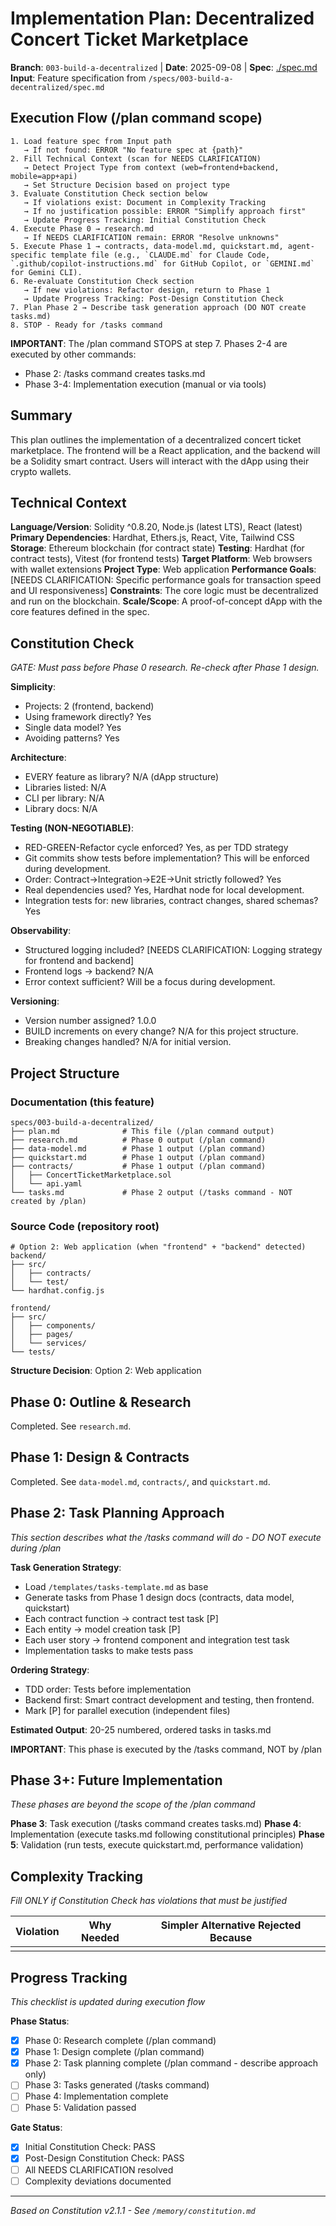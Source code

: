 # Implementation Plan: Decentralized Concert Ticket Marketplace

**Branch**: `003-build-a-decentralized` | **Date**: 2025-09-08 | **Spec**: [./spec.md](./spec.md)
**Input**: Feature specification from `/specs/003-build-a-decentralized/spec.md`

## Execution Flow (/plan command scope)
```
1. Load feature spec from Input path
   → If not found: ERROR "No feature spec at {path}"
2. Fill Technical Context (scan for NEEDS CLARIFICATION)
   → Detect Project Type from context (web=frontend+backend, mobile=app+api)
   → Set Structure Decision based on project type
3. Evaluate Constitution Check section below
   → If violations exist: Document in Complexity Tracking
   → If no justification possible: ERROR "Simplify approach first"
   → Update Progress Tracking: Initial Constitution Check
4. Execute Phase 0 → research.md
   → If NEEDS CLARIFICATION remain: ERROR "Resolve unknowns"
5. Execute Phase 1 → contracts, data-model.md, quickstart.md, agent-specific template file (e.g., `CLAUDE.md` for Claude Code, `.github/copilot-instructions.md` for GitHub Copilot, or `GEMINI.md` for Gemini CLI).
6. Re-evaluate Constitution Check section
   → If new violations: Refactor design, return to Phase 1
   → Update Progress Tracking: Post-Design Constitution Check
7. Plan Phase 2 → Describe task generation approach (DO NOT create tasks.md)
8. STOP - Ready for /tasks command
```

**IMPORTANT**: The /plan command STOPS at step 7. Phases 2-4 are executed by other commands:
- Phase 2: /tasks command creates tasks.md
- Phase 3-4: Implementation execution (manual or via tools)

## Summary
This plan outlines the implementation of a decentralized concert ticket marketplace. The frontend will be a React application, and the backend will be a Solidity smart contract. Users will interact with the dApp using their crypto wallets.

## Technical Context
**Language/Version**: Solidity ^0.8.20, Node.js (latest LTS), React (latest)
**Primary Dependencies**: Hardhat, Ethers.js, React, Vite, Tailwind CSS
**Storage**: Ethereum blockchain (for contract state)
**Testing**: Hardhat (for contract tests), Vitest (for frontend tests)
**Target Platform**: Web browsers with wallet extensions
**Project Type**: Web application
**Performance Goals**: [NEEDS CLARIFICATION: Specific performance goals for transaction speed and UI responsiveness]
**Constraints**: The core logic must be decentralized and run on the blockchain.
**Scale/Scope**: A proof-of-concept dApp with the core features defined in the spec.

## Constitution Check
*GATE: Must pass before Phase 0 research. Re-check after Phase 1 design.*

**Simplicity**:
- Projects: 2 (frontend, backend)
- Using framework directly? Yes
- Single data model? Yes
- Avoiding patterns? Yes

**Architecture**:
- EVERY feature as library? N/A (dApp structure)
- Libraries listed: N/A
- CLI per library: N/A
- Library docs: N/A

**Testing (NON-NEGOTIABLE)**:
- RED-GREEN-Refactor cycle enforced? Yes, as per TDD strategy
- Git commits show tests before implementation? This will be enforced during development.
- Order: Contract→Integration→E2E→Unit strictly followed? Yes
- Real dependencies used? Yes, Hardhat node for local development.
- Integration tests for: new libraries, contract changes, shared schemas? Yes

**Observability**:
- Structured logging included? [NEEDS CLARIFICATION: Logging strategy for frontend and backend]
- Frontend logs → backend? N/A
- Error context sufficient? Will be a focus during development.

**Versioning**:
- Version number assigned? 1.0.0
- BUILD increments on every change? N/A for this project structure.
- Breaking changes handled? N/A for initial version.

## Project Structure

### Documentation (this feature)
```
specs/003-build-a-decentralized/
├── plan.md              # This file (/plan command output)
├── research.md          # Phase 0 output (/plan command)
├── data-model.md        # Phase 1 output (/plan command)
├── quickstart.md        # Phase 1 output (/plan command)
├── contracts/           # Phase 1 output (/plan command)
│   ├── ConcertTicketMarketplace.sol
│   └── api.yaml
└── tasks.md             # Phase 2 output (/tasks command - NOT created by /plan)
```

### Source Code (repository root)
```
# Option 2: Web application (when "frontend" + "backend" detected)
backend/
├── src/
│   ├── contracts/
│   └── test/
└── hardhat.config.js

frontend/
├── src/
│   ├── components/
│   ├── pages/
│   └── services/
└── tests/
```

**Structure Decision**: Option 2: Web application

## Phase 0: Outline & Research
Completed. See `research.md`.

## Phase 1: Design & Contracts
Completed. See `data-model.md`, `contracts/`, and `quickstart.md`.

## Phase 2: Task Planning Approach
*This section describes what the /tasks command will do - DO NOT execute during /plan*

**Task Generation Strategy**:
- Load `/templates/tasks-template.md` as base
- Generate tasks from Phase 1 design docs (contracts, data model, quickstart)
- Each contract function → contract test task [P]
- Each entity → model creation task [P]
- Each user story → frontend component and integration test task
- Implementation tasks to make tests pass

**Ordering Strategy**:
- TDD order: Tests before implementation
- Backend first: Smart contract development and testing, then frontend.
- Mark [P] for parallel execution (independent files)

**Estimated Output**: 20-25 numbered, ordered tasks in tasks.md

**IMPORTANT**: This phase is executed by the /tasks command, NOT by /plan

## Phase 3+: Future Implementation
*These phases are beyond the scope of the /plan command*

**Phase 3**: Task execution (/tasks command creates tasks.md)
**Phase 4**: Implementation (execute tasks.md following constitutional principles)
**Phase 5**: Validation (run tests, execute quickstart.md, performance validation)

## Complexity Tracking
*Fill ONLY if Constitution Check has violations that must be justified*

| Violation | Why Needed | Simpler Alternative Rejected Because |
|-----------|------------|-------------------------------------|
|           |            |                                     |

## Progress Tracking
*This checklist is updated during execution flow*

**Phase Status**:
- [x] Phase 0: Research complete (/plan command)
- [x] Phase 1: Design complete (/plan command)
- [x] Phase 2: Task planning complete (/plan command - describe approach only)
- [ ] Phase 3: Tasks generated (/tasks command)
- [ ] Phase 4: Implementation complete
- [ ] Phase 5: Validation passed

**Gate Status**:
- [x] Initial Constitution Check: PASS
- [x] Post-Design Constitution Check: PASS
- [ ] All NEEDS CLARIFICATION resolved
- [ ] Complexity deviations documented

---
*Based on Constitution v2.1.1 - See `/memory/constitution.md`*